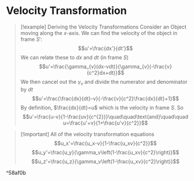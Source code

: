 # Velocity Transformation
>[!example] Deriving the Velocity Transformations
>Consider an Object moving along the $x$-axis. We can find the velocity of the object in frame $S'$:$$u'=\frac{dx'}{dt'}$$
>We can relate these to $dx$ and $dt$ (in frame $S$)$$u'=\frac{\gamma_{v}(dx-vdt)}{\gamma_{v}(-\frac{v}{c^2}dx+dt)}$$
>We then cancel out the $\gamma_v$ and divide the numerator and denominator by $dt$$$u'=\frac{\frac{dx}{dt}-v}{-\frac{v}{c^2}\frac{dx}{dt}+1}$$
>By definition, $\frac{dx}{dt}=u$ which is the velocity in frame $S$. So$$u'=\frac{u-v}{1-\frac{uv}{c^{2}}}\quad\quad\text{and}\quad\quad u=\frac{u'+v}{1+\frac{u'v}{c^2}}$$


>[!important] All of the velocity transformation equations
>$$u_x'=\frac{u_x-v}{1-\frac{u_xv}{c^2}}$$
>$$u_y'=\frac{u_y}{\gamma_v\left(1-\frac{u_xv}{c^2}\right)}$$
>$$u_z'=\frac{u_z}{\gamma_v\left(1-\frac{u_xv}{c^2}\right)}$$

^58af0b
